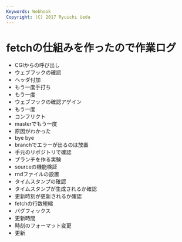 ```yaml
---
Keywords: Webhook
Copyright: (C) 2017 Ryuichi Ueda
---
```


# fetchの仕組みを作ったので作業ログ

* CGIからの呼び出し
* ウェブフックの確認
* ヘッダ付加
* もう一度手打ち
* もう一度
* ウェブフックの確認アゲイン
* もう一度
* コンフリクト
* masterでもう一度
* 原因がわかった
* bye bye
* branchでエラーが出るのは放置
* 手元のリポジトリで確認
* ブランチを作る実験
* sourceの機能検証
* rndファイルの設置
* タイムスタンプの確認
* タイムスタンプが生成されるか確認
* 更新時刻が更新されるか確認
* fetchの行数短縮
* バグフィックス
* 更新時間
* 時刻のフォーマット変更
* 更新
